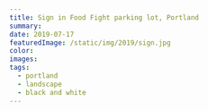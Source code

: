 ```yaml
---
title: Sign in Food Fight parking lot, Portland
summary:
date: 2019-07-17
featuredImage: /static/img/2019/sign.jpg
color:
images:
tags:
  - portland
  - landscape
  - black and white
---
```

